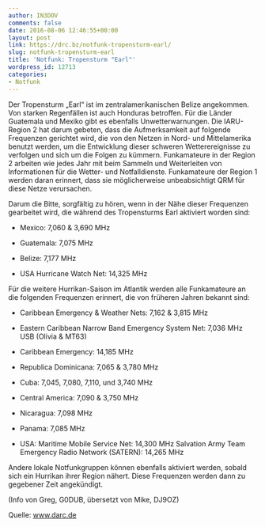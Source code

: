 ```yaml
---
author: IN3DOV
comments: false
date: 2016-08-06 12:46:55+00:00
layout: post
link: https://drc.bz/notfunk-tropensturm-earl/
slug: notfunk-tropensturm-earl
title: 'Notfunk: Tropensturm "Earl"'
wordpress_id: 12713
categories:
- Notfunk
---
```


Der Tropensturm „Earl“ ist im zentralamerikanischen Belize angekommen. Von starken Regenfällen ist auch Honduras betroffen. Für die Länder Guatemala und Mexiko gibt es ebenfalls Unwetterwarnungen. Die IARU-Region 2 hat darum gebeten, dass die Aufmerksamkeit auf folgende Frequenzen gerichtet wird, die von den Netzen in Nord- und Mittelamerika benutzt werden, um die Entwicklung dieser schweren Wetterereignisse zu verfolgen und sich um die Folgen zu kümmern. Funkamateure in der Region 2 arbeiten wie jedes Jahr mit beim Sammeln und Weiterleiten von Informationen für die Wetter- und Notfalldienste.
Funkamateure der Region 1 werden daran erinnert, dass sie möglicherweise unbeabsichtigt QRM für diese Netze verursachen.

Darum die Bitte, sorgfältig zu hören, wenn in der Nähe dieser Frequenzen gearbeitet wird, die während des Tropensturms Earl aktiviert worden sind:



	
  * Mexico: 7,060 & 3,690 MHz

	
  * Guatemala: 7,075 MHz

	
  * Belize: 7,177 MHz

	
  * USA Hurricane Watch Net: 14,325 MHz


Für die weitere Hurrikan-Saison im Atlantik werden alle Funkamateure an die folgenden Frequenzen erinnert, die von früheren Jahren bekannt sind:

	
  * Caribbean Emergency & Weather Nets: 7,162 & 3,815 MHz

	
  * Eastern Caribbean Narrow Band Emergency System Net: 7,036 MHz USB (Olivia & MT63)

	
  * Caribbean Emergency: 14,185 MHz

	
  * Republica Dominicana: 7,065 & 3,780 MHz

	
  * Cuba: 7,045, 7,080, 7,110, und 3,740 MHz

	
  * Central America: 7,090 & 3,750 MHz

	
  * Nicaragua: 7,098 MHz

	
  * Panama: 7,085 MHz

	
  * USA: Maritime Mobile Service Net: 14,300 MHz Salvation Army Team Emergency Radio Network (SATERN): 14,265 MHz


Andere lokale Notfunkgruppen können ebenfalls aktiviert werden, sobald sich ein Hurrikan ihrer Region nähert. Diese Frequenzen werden dann zu gegebener Zeit angekündigt.

(Info von Greg, G0DUB, übersetzt von Mike, DJ9OZ)

Quelle: www.darc.de

